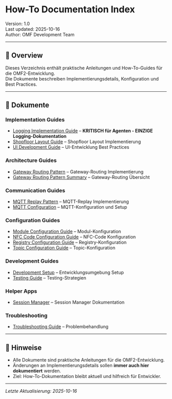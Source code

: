 # How-To Documentation Index

Version: 1.0  
Last updated: 2025-10-16  
Author: OMF Development Team  

---

## 📑 Overview
Dieses Verzeichnis enthält praktische Anleitungen und How-To-Guides für die OMF2-Entwicklung.  
Die Dokumente beschreiben Implementierungsdetails, Konfiguration und Best Practices.  

---

## 🔗 Dokumente

### Implementation Guides
- [Logging Implementation Guide](logging-implementation-guide.md) – **KRITISCH für Agenten - EINZIGE Logging-Dokumentation**
- [Shopfloor Layout Guide](SHOPFLOOR_LAYOUT_GUIDE.md) – Shopfloor Layout Implementierung
- [UI Development Guide](UI_DEVELOPMENT_GUIDE.md) – UI-Entwicklung Best Practices

### Architecture Guides
- [Gateway Routing Pattern](architecture/gateway-routing-pattern.md) – Gateway-Routing Implementierung
- [Gateway Routing Pattern Summary](architecture/gateway-routing-pattern-SUMMARY.md) – Gateway-Routing Übersicht

### Communication Guides
- [MQTT Replay Pattern](communication/mqtt-replay-pattern.md) – MQTT-Replay Implementierung
- [MQTT Configuration](communication/mqtt/) – MQTT-Konfiguration und Setup

### Configuration Guides
- [Module Configuration Guide](configuration/module-configuration-guide.md) – Modul-Konfiguration
- [NFC Code Configuration Guide](configuration/nfc-code-configuration-guide.md) – NFC-Code Konfiguration
- [Registry Configuration Guide](configuration/registry-configuration-guide.md) – Registry-Konfiguration
- [Topic Configuration Guide](configuration/topic-configuration-guide.md) – Topic-Konfiguration

### Development Guides
- [Development Setup](development/) – Entwicklungsumgebung Setup
- [Testing Guide](testing/) – Testing-Strategien

### Helper Apps
- [Session Manager](helper_apps/session-manager/) – Session Manager Dokumentation

### Troubleshooting
- [Troubleshooting Guide](troubleshooting/) – Problembehandlung

---

## 📌 Hinweise
- Alle Dokumente sind praktische Anleitungen für die OMF2-Entwicklung.  
- Änderungen an Implementierungsdetails sollen **immer auch hier dokumentiert** werden.  
- Ziel: How-To-Dokumentation bleibt aktuell und hilfreich für Entwickler.

---

*Letzte Aktualisierung: 2025-10-16*
